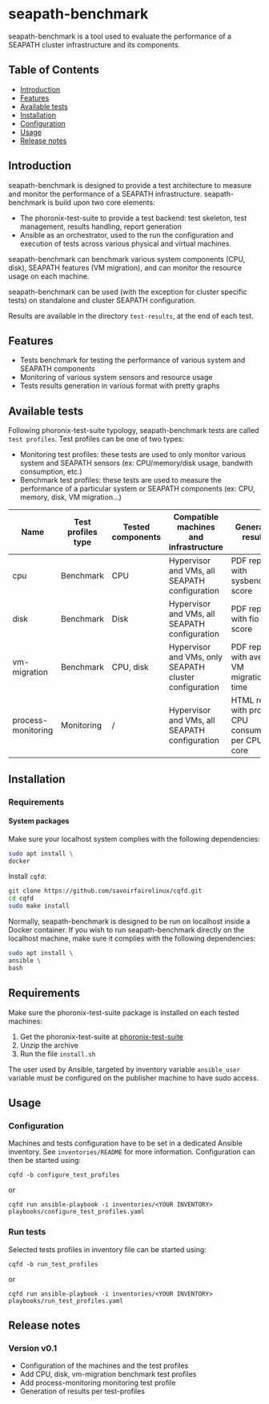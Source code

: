 <!-- Copyright (C) 2024 Savoir-faire Linux, Inc.
SPDX-License-Identifier: Apache-2.0 -->

# seapath-benchmark

seapath-benchmark is a tool used to evaluate the performance of a SEAPATH
cluster infrastructure and its components.

## Table of Contents

- [Introduction](#introduction)
- [Features](#features)
- [Available tests](#available-tests)
- [Installation](#installation)
- [Configuration](#configuration)
- [Usage](#usage)
- [Release notes](#release-notes)

## Introduction

seapath-benchmark is designed to provide a test architecture to measure
and monitor the performance of a SEAPATH infrastructure.
seapath-benchmark is build upon two core elements:
- The phoronix-test-suite to provide a test backend: test skeleton,
  test management, results handling, report generation
- Ansible as an orchestrator, used to the run the configuration and
  execution of tests across various physical and virtual machines.

seapath-benchmark can benchmark various system components (CPU, disk),
SEAPATH features (VM migration), and can monitor the resource usage on
each machine.

seapath-benchmark can be used (with the exception for cluster specific
tests) on standalone and cluster SEAPATH configuration.

Results are available in the directory `test-results`, at the end of
each test.


## Features
- Tests benchmark for testing the performance of various system and
  SEAPATH components
- Monitoring of various system sensors and resource usage
- Tests results generation in various format with pretty graphs

## Available tests

Following phoronix-test-suite typology, seapath-benchmark tests are
called `test profiles`. Test profiles can be one of two types:
- Monitoring test profiles: these tests are used to only monitor various
  system and SEAPATH sensors (ex: CPU/memory/disk usage, bandwith
  consumption, etc.)
- Benchmark test profiles: these tests are used to measure the
  performance of a particular system or SEAPATH components (ex: CPU,
  memory, disk, VM migration...)

| Name | Test profiles type | Tested components |Compatible machines and infrastructure | Generated results |
| -------- | ------- |------- | ------- |------- |
| cpu | Benchmark | CPU |Hypervisor and VMs, all SEAPATH configuration | PDF report with sysbench score |
| disk | Benchmark | Disk |Hypervisor and VMs, all SEAPATH configuration | PDF report with fio score |
| vm-migration | Benchmark | CPU, disk    |Hypervisor and VMs, only SEAPATH cluster configuration | PDF report with average VM migration time |
| process-monitoring | Monitoring    | /    |Hypervisor and VMs, all SEAPATH configuration | HTML report with process CPU consumption per CPU core |



## Installation
### Requirements
#### System packages

Make sure your localhost system complies with the following dependencies:
```bash
sudo apt install \
docker
```

Install `cqfd`:
```bash
git clone https://github.com/savoirfairelinux/cqfd.git
cd cqfd
sudo make install
```

Normally, seapath-benchmark is designed to be run on localhost inside a
Docker container. If you wish to run seapath-benchmark directly on the
localhost machine, make sure it complies with the following
dependencies:

```bash
sudo apt install \
ansible \
bash
```

## Requirements
Make sure the phoronix-test-suite package is installed on each tested machines:
1. Get the phoronix-test-suite at [phoronix-test-suite](https://github.com/phoronix-test-suite/phoronix-test-suite/archive/refs/heads/master.zip)
2. Unzip the archive
3. Run the file `install.sh`

The user used by Ansible, targeted by inventory variable `ansible_user`
variable must be configured on the publisher machine to have sudo access.

## Usage
### Configuration

Machines and tests configuration have to be set in a dedicated Ansible
inventory. See `inventories/README` for more information.
Configuration can then be started using:

```
cqfd -b configure_test_profiles
```
or
```
cqfd run ansible-playbook -i inventories/<YOUR INVENTORY> playbooks/configure_test_profiles.yaml
```

### Run tests

Selected tests profiles in inventory file can be started using:

```
cqfd -b run_test_profiles
```
or
```
cqfd run ansible-playbook -i inventories/<YOUR INVENTORY> playbooks/run_test_profiles.yaml
```

## Release notes

### Version v0.1

* Configuration of the machines and the test profiles
* Add CPU, disk, vm-migration benchmark test profiles
* Add process-monitoring monitoring test profile
* Generation of results per test-profiles
